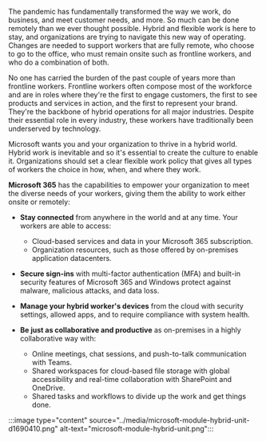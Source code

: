 The pandemic has fundamentally transformed the way we work, do business, and meet customer needs, and more. So much can be done remotely than we ever thought possible. Hybrid and flexible work is here to stay, and organizations are trying to navigate this new way of operating. Changes are needed to support workers that are fully remote, who choose to go to the office, who must remain onsite such as frontline workers, and who do a combination of both.

No one has carried the burden of the past couple of years more than frontline workers. Frontline workers often compose most of the workforce and are in roles where they're the first to engage customers, the first to see products and services in action, and the first to represent your brand. They're the backbone of hybrid operations for all major industries. Despite their essential role in every industry, these workers have traditionally been underserved by technology.

Microsoft wants you and your organization to thrive in a hybrid world. Hybrid work is inevitable and so it's essential to create the culture to enable it. Organizations should set a clear flexible work policy that gives all types of workers the choice in how, when, and where they work.

**Microsoft 365** has the capabilities to empower your organization to meet the diverse needs of your workers, giving them the ability to work either onsite or remotely:

 -  **Stay connected** from anywhere in the world and at any time. Your workers are able to access:
    
     -  Cloud-based services and data in your Microsoft 365 subscription.
     -  Organization resources, such as those offered by on-premises application datacenters.
 -  **Secure sign-ins** with multi-factor authentication (MFA) and built-in security features of Microsoft 365 and Windows protect against malware, malicious attacks, and data loss.
 -  **Manage your hybrid worker's devices** from the cloud with security settings, allowed apps, and to require compliance with system health.
 -  **Be just as collaborative and productive** as on-premises in a highly collaborative way with:
    
     -  Online meetings, chat sessions, and push-to-talk communication with Teams.
     -  Shared workspaces for cloud-based file storage with global accessibility and real-time collaboration with SharePoint and OneDrive.
     -  Shared tasks and workflows to divide up the work and get things done.

:::image type="content" source="../media/microsoft-module-hybrid-unit-d1690410.png" alt-text="microsoft-module-hybrid-unit.png":::
